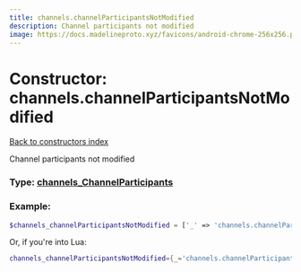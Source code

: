 ```yaml
---
title: channels.channelParticipantsNotModified
description: Channel participants not modified
image: https://docs.madelineproto.xyz/favicons/android-chrome-256x256.png
---
```

# Constructor: channels.channelParticipantsNotModified  
[Back to constructors index](index.md)



Channel participants not modified




### Type: [channels\_ChannelParticipants](../types/channels_ChannelParticipants.md)


### Example:

```php
$channels_channelParticipantsNotModified = ['_' => 'channels.channelParticipantsNotModified'];
```  


Or, if you're into Lua:

```lua
channels_channelParticipantsNotModified={_='channels.channelParticipantsNotModified'}

```


